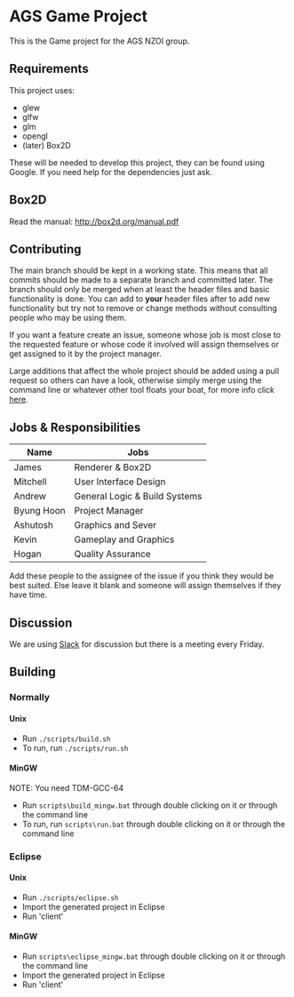 # AGS Game Project
This is the Game project for the AGS NZOI group.

## Requirements

This project uses:
* glew
* glfw
* glm
* opengl
* (later) Box2D

These will be needed to develop this project, they can be found using Google.
If you need help for the dependencies just ask.

## Box2D
Read the manual: http://box2d.org/manual.pdf

## Contributing

The main branch should be kept in a working state. This means that all commits should be made to a separate branch
and committed later. The branch should only be merged when at least the header files and basic functionality is done.
You can add to **your** header files after to add new functionality but try not to remove or change methods without consulting people who may be using them.

If you want a feature create an issue, someone whose job is most close to the requested feature or whose code it involved will assign themselves or get assigned to it by the project manager.

Large additions that affect the whole project should be added using a pull request so others can have a look, otherwise simply merge using the command line or whatever other tool floats your boat, for more info click [here](http://gitref.org/branching/).

## Jobs & Responsibilities

Name | Jobs
-----|------
James | Renderer & Box2D
Mitchell | User Interface Design
Andrew | General Logic & Build Systems
Byung Hoon | Project Manager
Ashutosh | Graphics and Sever
Kevin | Gameplay and Graphics
Hogan | Quality Assurance

Add these people to the assignee of the issue if you think they would be best suited. Else leave it blank and someone will
assign themselves if they have time.

## Discussion

We are using [Slack](https://agsprogramming.slack.com) for discussion but there is a meeting every Friday.

## Building

### Normally

#### Unix
- Run `./scripts/build.sh`  
- To run, run `./scripts/run.sh`  

#### MinGW
NOTE: You need TDM-GCC-64  
- Run `scripts\build_mingw.bat` through double clicking on it or through the command line  
- To run, run `scripts\run.bat` through double clicking on it or through the command line  

### Eclipse

#### Unix

- Run `./scripts/eclipse.sh`  
- Import the generated project in Eclipse  
- Run 'client'  

#### MinGW

- Run `scripts\eclipse_mingw.bat` through double clicking on it or through the command line  
- Import the generated project in Eclipse  
- Run 'client'  
